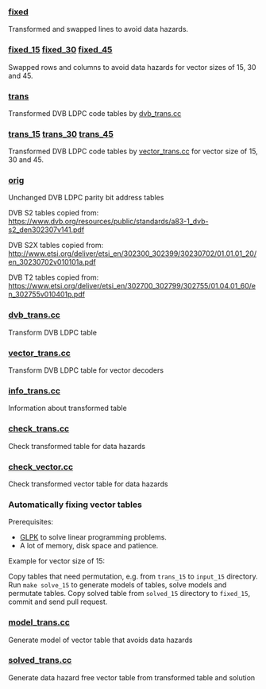 
### [fixed](fixed)

Transformed and swapped lines to avoid data hazards.

### [fixed_15](fixed_15) [fixed_30](fixed_30) [fixed_45](fixed_45)

Swapped rows and columns to avoid data hazards for vector sizes of 15, 30 and 45.

### [trans](trans)

Transformed DVB LDPC code tables by [dvb_trans.cc](dvb_trans.cc)

### [trans_15](trans_15) [trans_30](trans_30) [trans_45](trans_45)

Transformed DVB LDPC code tables by [vector_trans.cc](vector_trans.cc) for vector size of 15, 30 and 45.

### [orig](orig)

Unchanged DVB LDPC parity bit address tables

DVB S2 tables copied from:
https://www.dvb.org/resources/public/standards/a83-1_dvb-s2_den302307v141.pdf

DVB S2X tables copied from:
http://www.etsi.org/deliver/etsi_en/302300_302399/30230702/01.01.01_20/en_30230702v010101a.pdf

DVB T2 tables copied from:
https://www.etsi.org/deliver/etsi_en/302700_302799/302755/01.04.01_60/en_302755v010401p.pdf

### [dvb_trans.cc](dvb_trans.cc)

Transform DVB LDPC table

### [vector_trans.cc](vector_trans.cc)

Transform DVB LDPC table for vector decoders

### [info_trans.cc](info_trans.cc)

Information about transformed table

### [check_trans.cc](check_trans.cc)

Check transformed table for data hazards

### [check_vector.cc](check_vector.cc)

Check transformed vector table for data hazards

### Automatically fixing vector tables

Prerequisites:

* [GLPK](https://www.gnu.org/software/glpk/) to solve linear programming problems.
* A lot of memory, disk space and patience.

Example for vector size of 15:

Copy tables that need permutation, e.g. from ```trans_15``` to ```input_15``` directory.
Run ```make solve_15``` to generate models of tables, solve models and permutate tables.
Copy solved table from ```solved_15``` directory to ```fixed_15```, commit and send pull request.

### [model_trans.cc](model_trans.cc)

Generate model of vector table that avoids data hazards

### [solved_trans.cc](solved_trans.cc)

Generate data hazard free vector table from transformed table and solution

